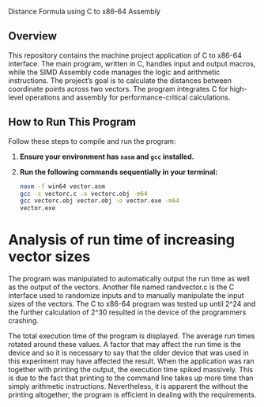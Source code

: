 Distance Formula using C to x86-64 Assembly

## Overview

This repository contains the machine project application of C to x86-64 interface. The main program, written in C, handles input and output macros, while the SIMD Assembly code manages the logic and arithmetic instructions. The project’s goal is to calculate the distances between coordinate points across two vectors. The program integrates C for high-level operations and assembly for performance-critical calculations.

## How to Run This Program

Follow these steps to compile and run the program:

1. **Ensure your environment has `nasm` and `gcc` installed.**
2. **Run the following commands sequentially in your terminal:**

   ```bash
   nasm -f win64 vector.asm
   gcc -c vectorc.c -o vectorc.obj -m64
   gcc vectorc.obj vector.obj -o vector.exe -m64
   vector.exe


# Analysis of run time of increasing vector sizes
The program was manipulated to automatically output the run time as well as the output of the vectors. Another file named randvector.c is the C interface used to randomize inputs and to manually manipulate the input sizes of the vectors. The C to x86-64 program was tested up until 2^24 and the further calculation of 2^30 resulted in the device of the programmers crashing. 

The total execution time of the program is displayed. The average run times rotated around these values. A factor that may affect the run time is the device and so it is necessary to say that the older device that was used in this experiment may have affected the result. When the application was ran together with printing the output, the execution time spiked massively. This is due to the fact that printing to the command line takes up more time than simply arithmetic instructions. Nevertheless, it is apparent the without the printing altogether, the program is efficient in dealing with the requirements.


